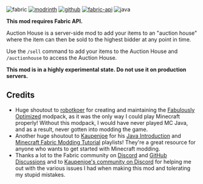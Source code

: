 ![fabric](https://cdn.jsdelivr.net/npm/@intergrav/devins-badges@3/assets/cozy/supported/fabric_vector.svg)
[![modrinth](https://cdn.jsdelivr.net/npm/@intergrav/devins-badges@3/assets/cozy/available/modrinth_vector.svg)](https://modrinth.com/mod/item-blacklist)
[![github](https://cdn.jsdelivr.net/npm/@intergrav/devins-badges@3/assets/cozy/available/github_vector.svg)](https://github.com/TechPro424/Auction-House)
[![fabric-api](https://cdn.jsdelivr.net/npm/@intergrav/devins-badges@3/assets/cozy/requires/fabric-api_vector.svg)](https://modrinth.com/mod/fabric-api)
![java](https://cdn.jsdelivr.net/npm/@intergrav/devins-badges@3/assets/cozy/built-with/java_vector.svg)
<!-- ![discord-plural](https://cdn.jsdelivr.net/npm/@intergrav/devins-badges@3/assets/cozy/social/discord-plural_vector.svg) -->

**This mod requires Fabric API.**

Auction House is a server-side mod to add your items to an "auction house" where the item can then be sold to the highest bidder at any point in time.

Use the `/sell` command to add your items to the Auction House and `/auctionhouse` to access the Auction House.



**This mod is in a highly experimental state. Do not use it on production servers.**


## Credits
 - Huge shoutout to [robotkoer](https://modrinth.com/user/robotkoer) for creating and maintaining the [Fabulously Optimized](https://modrinth.com/modpack/fabulously-optimized) modpack, as it was the only way I could play Minecraft properly! Without this modpack, I would have never played MC Java, and as a result, never gotten into modding the game.
 - Another huge shoutout to [Kaupenjoe](https://www.youtube.com/@ModdingByKaupenjoe/) for his [Java Introduction](https://www.youtube.com/playlist?list=PLKGarocXCE1FeXvEogpjz4SvHxF_FJRO6) and [Minecraft Fabric Modding Tutorial](https://www.youtube.com/playlist?list=PLKGarocXCE1EMYzuBUTYjHnFeBrRFbesk) playlists! They're a great resource for anyone who wants to get started with Minecraft modding.
 - Thanks a lot to the Fabric community on [Discord](https://discord.gg/v6v4pMv) and [GitHub Discussions](https://github.com/orgs/FabricMC/discussions) and to [Kaupenjoe's community on Discord](https://url.kaupenjoe.net/discord) for helping me out with the various issues I had when making this mod and tolerating my stupid mistakes. 

<!-- How to add new lines in Readme: https://stackoverflow.com/questions/24575680/new-lines-inside-paragraph-in-readme-md -->
